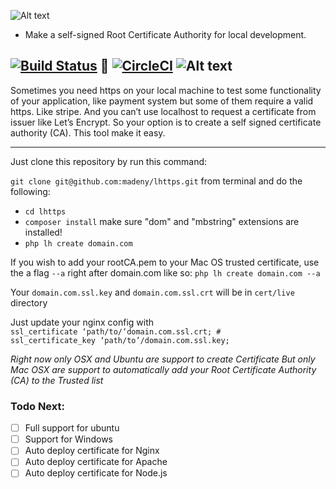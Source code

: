 
![Alt text](https://raw.githubusercontent.com/madeny/lhttps/master/lhttps.svg?sanitize=true)
* Make a self-signed Root Certificate Authority for local development.

[![Build Status](https://travis-ci.org/madeny/lhttps.svg?branch=master)](https://travis-ci.org/madeny/lhttps)  [![CircleCI](https://circleci.com/gh/madeny/lhttps.svg?style=svg)](https://circleci.com/gh/madeny/lhttps) ![Alt text](https://raw.githubusercontent.com/madeny/lhttps/master/ubuntu)
---
Sometimes you need https on your local machine to test some functionality of your application, like payment system but some of them require a valid https. Like stripe. And you can’t use localhost to request a certificate from issuer like Let’s Encrypt. So your option is to create a self signed certificate authority (CA). This tool make it easy.

---

Just clone this repository by run this command:

`git clone git@github.com:madeny/lhttps.git` 
from terminal and do the following:

* `cd lhttps`
* `composer install` make sure "dom" and "mbstring" extensions are installed!
* `php lh create domain.com`

If you wish to add your rootCA.pem to your Mac OS trusted certificate, use the a flag `--a` right after domain.com like so: `php lh create domain.com --a`

Your `domain.com.ssl.key` and `domain.com.ssl.crt` will be in `cert/live` directory

Just update your nginx config with       
`ssl_certificate ‘path/to/‘domain.com.ssl.crt; # `   
`ssl_certificate_key ‘path/to’/domain.com.ssl.key;`


*Right now only OSX and Ubuntu are support to create Certificate*
*But only Mac OSX are support to automatically add your Root Certificate Authority (CA) to the Trusted list*

### Todo Next:

- [ ] Full support for ubuntu
- [ ] Support for Windows
- [ ] Auto deploy certificate for Nginx
- [ ] Auto deploy certificate for Apache
- [ ] Auto deploy certificate for Node.js
